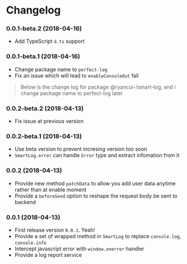 # Changelog

### 0.0.1-beta.2 (2018-04-16)

- Add TypeScript `d.ts` support

### 0.0.1-beta.1 (2018-04-16)

- Change package name to `perfect-log`
- Fix an issue which will lead to `enableConsoleOut` fail

> Below is the change log for package @ryancui-/smart-log, and i change package name to perfect-log later

### 0.0.2-beta.2 (2018-04-13)

- Fix issue at previous version

### 0.0.2-beta.1 (2018-04-13)

- Use beta version to prevent incresing version too soon
- `SmartLog.error` can handle `Error` type and extract infomation from it

### 0.0.2 (2018-04-13)

- Provide new method `patchData` to allow you add user data anytime rather than at enable moment
- Provide a `beforeSend` option to reshape the request body be sent to backend 

### 0.0.1 (2018-04-13)

- First release version `0.0.1`. Yeah!
- Provide a set of wrapped method in `SmartLog` to replace `console.log`, `console.info`
- Intercept javascript error with `window.onerror` handler
- Provide a log report service